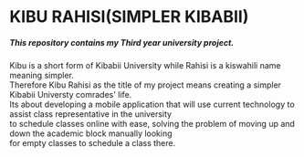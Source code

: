 # KIBU RAHISI(SIMPLER KIBABII)
##### This repository contains my Third year university project.<br> 
Kibu is a short form of Kibabii University while Rahisi is a kiswahili name meaning simpler. <br>
Therefore Kibu Rahisi as the title of my project means creating a simpler Kibabii Universty comrades' life.<br>
Its about developing a mobile application that will use current technology to assist class representative in the university <br>
to schedule classes online with ease, solving the problem of moving up and down the academic block manually looking<br>
for empty classes to schedule a class there. <br>

